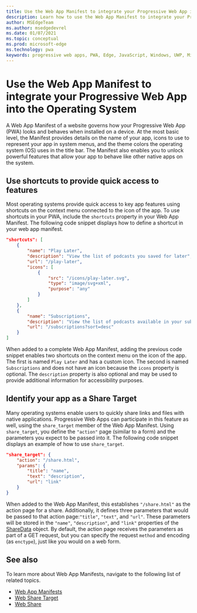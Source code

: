 ```yaml
---
title: Use the Web App Manifest to integrate your Progressive Web App into the Operating System
description: Learn how to use the Web App Manifest to integrate your Progressive Web App into your Operating System.
author: MSEdgeTeam
ms.author: msedgedevrel
ms.date: 01/07/2021
ms.topic: conceptual
ms.prod: microsoft-edge
ms.technology: pwa
keywords: progressive web apps, PWA, Edge, JavaScript, Windows, UWP, Microsoft Store
---
```

# Use the Web App Manifest to integrate your Progressive Web App into the Operating System

A Web App Manifest of a website governs how your Progressive Web App \(PWA\) looks and behaves when installed on a device.  At the most basic level, the Manifest provides details on the name of your app, icons to use to represent your app in system menus, and the theme colors the operating system \(OS\) uses in the title bar.  The Manifest also enables you to unlock powerful features that allow your app to behave like other native apps on the system.  

## Use shortcuts to provide quick access to features  

Most operating systems provide quick access to key app features using shortcuts on the context menu connected to the icon of the app.  To use shortcuts in your PWA, include the `shortcuts` property in your Web App Manifest.  The following code snippet displays how to define a shortcut in your web app manifest.  

```json
"shortcuts": [
    {
        "name": "Play Later",
        "description": "View the list of podcasts you saved for later",
        "url": "/play-later",
        "icons": [
            {
                "src": "/icons/play-later.svg",
                "type": "image/svg+xml",
                "purpose": "any"
            }
        ]
    },
    {
        "name": "Subscriptions",
        "description": "View the list of podcasts available in your subscription",
        "url": "/subscriptions?sort=desc"
    }
]
```  

When added to a complete Web App Manifest, adding the previous code snippet enables two shortcuts on the context menu on the icon of the app.  The first is named `Play Later` and has a custom icon.  The second is named `Subscriptions` and does not have an icon because the `icons` property is optional.  The `description` property is also optional and may be used to provide additional information for accessibility purposes.  

## Identify your app as a Share Target

Many operating systems enable users to quickly share links and files with native applications. Progressive Web Apps can participate in this feature as well, using the `share_target` member of the Web App Manifest.  Using `share_target`, you define the `"action"` page \(similar to a form\) and the parameters you expect to be passed into it.  The following code snippet displays an example of how to use `share_target`.

```json
"share_target": {
    "action": "/share.html",
    "params": {
        "title": "name",
        "text": "description",
        "url": "link"
    }
}
```

When added to the Web App Manifest, this establishes `"/share.html"` as the action page for a share. Additionally, it defines three parameters that would be passed to that action page:`"title"`, `"text"`, and `"url"`.  These parameters will be stored in the `"name"`, `"description"`, and `"link"` properties of the [ShareData][GitHubWicgWebShareDomSharedata] object.  By default, the action page receives the parameters as part of a GET request, but you can specify the request `method` and encoding \(as `enctype`\), just like you would on a web form.

## See also  

To learn more about Web App Manifests, navigate to the following list of related topics.  

*   [Web App Manifests][MDNWebAppManifests]  
*   [Web Share Target][GitHubWicgWebShareTarget]
*   [Web Share][GithubW3cWebShare]
    
<!-- links -->  

[MDNWebAppManifests]: https://developer.mozilla.org/docs/Web/Manifest "Web app manifests | MDN"  

[GitHubWicgWebShareTarget]: https://wicg.github.io/web-share-target "Web Share Target API | WICG"
[GitHubWicgWebShareDomSharedata]: https://wicg.github.io/web-share#dom-sharedata "ShareData dictionary - Web Share API | WICG"  

[GithubW3cWebShare]: https://w3c.github.io/web-share/ "Web Share API | WICG"

